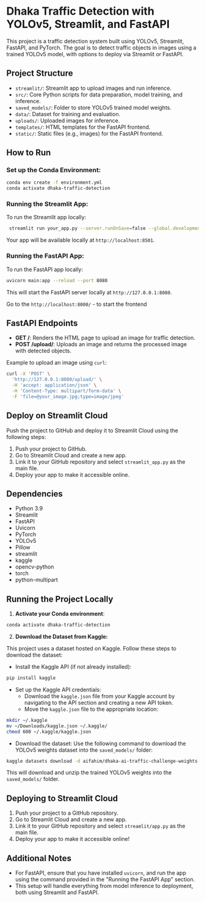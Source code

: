# Dhaka Traffic Detection with YOLOv5, Streamlit, and FastAPI

This project is a traffic detection system built using YOLOv5, Streamlit, FastAPI, and PyTorch. The goal is to detect traffic objects in images using a trained YOLOv5 model, with options to deploy via Streamlit or FastAPI.

## Project Structure

* `streamlit/`: Streamlit app to upload images and run inference.
* `src/`: Core Python scripts for data preparation, model training, and inference.
* `saved_models/`: Folder to store YOLOv5 trained model weights.
* `data/`: Dataset for training and evaluation.
* `uploads/`: Uploaded images for inference.
* `templates/`: HTML templates for the FastAPI frontend.
* `static/`: Static files (e.g., images) for the FastAPI frontend.

## How to Run

### Set up the Conda Environment:

```bash
conda env create -f environment.yml
conda activate dhaka-traffic-detection
```

### Running the Streamlit App:

To run the Streamlit app locally:

```bash
 streamlit run your_app.py --server.runOnSave=false --global.developmentMode=false  
```

Your app will be available locally at `http://localhost:8501`.

### Running the FastAPI App:

To run the FastAPI app locally:

```bash
uvicorn main:app --reload --port 8080
```

This will start the FastAPI server locally at `http://127.0.0.1:8080`.

Go to the `http://localhost:8000/` - to start the frontend

## FastAPI Endpoints

* **GET /**: Renders the HTML page to upload an image for traffic detection.
* **POST /upload/**: Uploads an image and returns the processed image with detected objects.

Example to upload an image using `curl`:

```bash
curl -X 'POST' \
  'http://127.0.0.1:8080/upload/' \
  -H 'accept: application/json' \
  -H 'Content-Type: multipart/form-data' \
  -F 'file=@your_image.jpg;type=image/jpeg'
```

## Deploy on Streamlit Cloud

Push the project to GitHub and deploy it to Streamlit Cloud using the following steps:

1. Push your project to GitHub.
2. Go to Streamlit Cloud and create a new app.
3. Link it to your GitHub repository and select `streamlit_app.py` as the main file.
4. Deploy your app to make it accessible online.

## Dependencies

* Python 3.9
* Streamlit
* FastAPI
* Uvicorn
* PyTorch
* YOLOv5
* Pillow
* streamlit
* kaggle
* opencv-python
* torch
* python-multipart

## Running the Project Locally

1. **Activate your Conda environment**:

```bash
conda activate dhaka-traffic-detection
```

2. **Download the Dataset from Kaggle:**

This project uses a dataset hosted on Kaggle. Follow these steps to download the dataset:

* Install the Kaggle API (if not already installed):

```bash
pip install kaggle
```

* Set up the Kaggle API credentials:
  - Download the `kaggle.json` file from your Kaggle account by navigating to the API section and creating a new API token.
  - Move the `kaggle.json` file to the appropriate location:

```bash
mkdir ~/.kaggle
mv ~/Downloads/kaggle.json ~/.kaggle/
chmod 600 ~/.kaggle/kaggle.json
```

* Download the dataset:
  Use the following command to download the YOLOv5 weights dataset into the `saved_models/` folder:

```bash
kaggle datasets download -d aifahim/dhaka-ai-traffic-challenge-weights-yolov5 -p saved_models --unzip
```

This will download and unzip the trained YOLOv5 weights into the `saved_models/` folder.

## Deploying to Streamlit Cloud

1. Push your project to a GitHub repository.
2. Go to Streamlit Cloud and create a new app.
3. Link it to your GitHub repository and select `streamlit/app.py` as the main file.
4. Deploy your app to make it accessible online!

## Additional Notes

* For FastAPI, ensure that you have installed `uvicorn`, and run the app using the command provided in the "Running the FastAPI App" section.
* This setup will handle everything from model inference to deployment, both using Streamlit and FastAPI.
